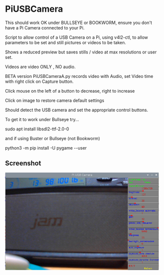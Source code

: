 # PiUSBCamera

This should work OK under BULLSEYE or BOOKWORM, ensure you don't have a Pi Camera connected to your Pi.

Script to allow control of a USB Camera on a Pi, using v4l2-ctl, to allow parameters to be set and still pictures or videos to be taken. 

Shows a reduced preview but saves stills / video at max resolutions or user set.

Videos are video ONLY , NO audio. 

BETA version PiUSBCameraA.py records video with Audio, set Video time with right click on Capture button.

Click mouse on the left of a button to decrease, right to increase

Click on image to restore camera default settings

Should detect the USB camera and set the appropriate control buttons.

To get it to work under Bullseye try...

sudo apt install libsdl2-ttf-2.0-0

and if using Buster or Bullseye (not Bookworm)

python3 -m pip install -U pygame --user

## Screenshot

![screenshot](screenshot.jpg)
